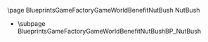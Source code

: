 \page BlueprintsGameFactoryGameWorldBenefitNutBush NutBush
- \subpage BlueprintsGameFactoryGameWorldBenefitNutBushBP_NutBush
